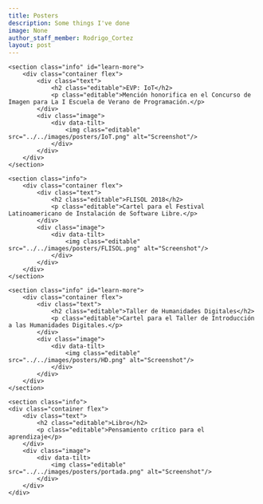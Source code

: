 ```yaml
---
title: Posters
description: Some things I've done
image: None
author_staff_member: Rodrigo_Cortez
layout: post
---
```


<body> 
<!-- <section class="hero" style="background-image: url({% include relative-src.html src=page.image %})"> -->

<div class="content">

	<section class="info" id="learn-more">
		<div class="container flex">
			<div class="text">
				<h2 class="editable">EVP: IoT</h2>
				<p class="editable">Mención honorifica en el Concurso de Imagen para La I Escuela de Verano de Programación.</p>
			</div>
			<div class="image">
				<div data-tilt>
					<img class="editable" src="../../images/posters/IoT.png" alt="Screenshot"/>
				</div>
			</div>
		</div>
	</section>

	<section class="info">
		<div class="container flex">
			<div class="text">
				<h2 class="editable">FLISOL 2018</h2>
				<p class="editable">Cartel para el Festival Latinoamericano de Instalación de Software Libre.</p>
			</div>
			<div class="image">
				<div data-tilt>
					<img class="editable" src="../../images/posters/FLISOL.png" alt="Screenshot"/>
				</div>
			</div>
		</div>
	</section>

	<section class="info" id="learn-more">
		<div class="container flex">
			<div class="text">
				<h2 class="editable">Taller de Humanidades Digitales</h2>
				<p class="editable">Cartel para el Taller de Introducción a las Humanidades Digitales.</p>
			</div>
			<div class="image">
				<div data-tilt>
					<img class="editable" src="../../images/posters/HD.png" alt="Screenshot"/>
				</div>
			</div>
		</div>
	</section>

	<section class="info">
	<div class="container flex">
		<div class="text">
			<h2 class="editable">Libro</h2>
			<p class="editable">Pensamiento crítico para el aprendizaje</p>
		</div>
		<div class="image">
			<div data-tilt>
				<img class="editable" src="../../images/posters/portada.png" alt="Screenshot"/>
			</div>
		</div>
	</div>
</section>
</div>

</body>